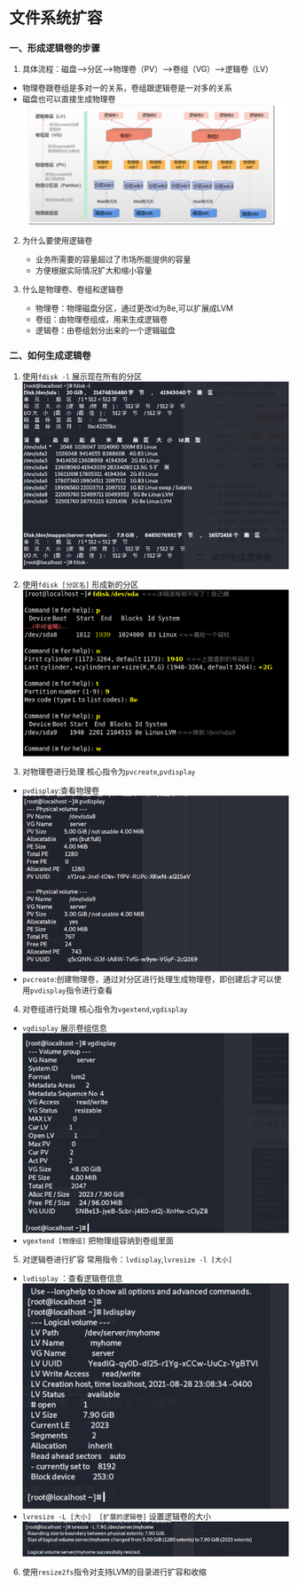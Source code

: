 # 文件系统扩容

### 一、形成逻辑卷的步骤
1. 具体流程：磁盘——>分区——>物理卷（PV）——>卷组（VG）——>逻辑卷（LV）
-   物理卷跟卷组是多对一的关系，卷组跟逻辑卷是一对多的关系
-   磁盘也可以直接生成物理卷
![avatar](/Linux/磁盘/LVM文件系统扩容/物理卷、卷组、逻辑卷.png)

2. 为什么要使用逻辑卷
   -  业务所需要的容量超过了市场所能提供的容量
   -  方便根据实际情况扩大和缩小容量 

3. 什么是物理卷、卷组和逻辑卷
    -  物理卷：物理磁盘分区，通过更改id为8e,可以扩展成LVM
    -  卷组：由物理卷组成，用来生成逻辑卷
    -  逻辑卷：由卷组划分出来的一个逻辑磁盘

### 二、如何生成逻辑卷
1. 使用`fdisk -l` 展示现在所有的分区
![avatar](/Linux/磁盘/LVM文件系统扩容/展示各个分区大小及类型.png)

2. 使用`fdisk [分区名]` 形成新的分区
![avatar](/Linux/磁盘/LVM文件系统扩容/修改分区类型以及大小.png)

3. 对物理卷进行处理
核心指令为`pvcreate`,`pvdisplay`
- `pvdisplay`:查看物理卷
![avatar](/Linux/磁盘/LVM文件系统扩容/pvdisplay查看物理卷.png)
- `pvcreate`:创建物理卷，通过对分区进行处理生成物理卷，即创建后才可以使用`pvdisplay`指令进行查看

4. 对卷组进行处理
核心指令为`vgextend`,`vgdisplay`
- `vgdisplay` 展示卷组信息
![avatar](/Linux/磁盘/LVM文件系统扩容/vgdisplay展示卷组信息.png)
- `vgextend [物理组]`  把物理组容纳到卷组里面

5. 对逻辑卷进行扩容
常用指令：`lvdisplay`,`lvresize -l [大小]`
- `lvdisplay` ：查看逻辑卷信息
![avatar](/Linux/磁盘/LVM文件系统扩容/lvdisplay展示逻辑卷信息.png)
- `lvresize -L [大小]  [扩展的逻辑卷]` 设置逻辑卷的大小
![avatar](/Linux/磁盘/LVM文件系统扩容/lvresize扩展逻辑卷大小.png)

6. 使用`resize2fs`指令对支持LVM的目录进行扩容和收缩


